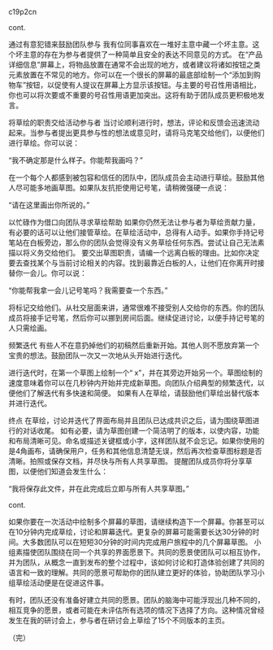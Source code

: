 c19p2cn

cont.


通过有意犯错来鼓励团队参与
我有位同事喜欢在一堆好主意中藏一个坏主意。这个坏主意的存在为参与者提供了一种简单且安全的表达不同意见的方式。
在“产品详细信息”屏幕上，将物品放置在通常不会出现的地方，或者建议将诸如按钮之类元素放置在不常见的地方。你可以在一个很长的屏幕的最底部绘制一个“添加到购物车”按钮，以促使有人提议在屏幕上方显示该按钮。与主要的号召性用语相比，你也可以将次要或不重要的号召性用语更加突出。这将有助于团队成员更积极地发言。


将草绘的职责交给活动参与者
当讨论顺利进行时，想法，评论和反馈会迅速流动起来。当参与者提出更具参与性的想法或意见时，请将马克笔交给他们，以便他们进行草绘。你可以说：

“我不确定那是什么样子。你能帮我画吗？”

在一个每个人都感到被包容和信任的团队中，团队成员会主动进行草绘。鼓励其他人尽可能多地画草图。如果队友抗拒使用记号笔，请稍微强硬一点说：

“请在这里画出你所说的。”

以忙碌作为借口向团队寻求草绘帮助
如果你仍然无法让参与者为草绘贡献力量，有必要的话可以让他们接管草绘。在草绘活动中，总得有人动手。如果你手持记号笔站在白板旁边，那么你的团队会觉得没有义务草绘任何东西。尝试让自己无法素描以将义务交给他们。
要交出草图职责，请编一个远离白板的理由。比如你决定要去查找某个与当前讨论相关的内容。找到最靠近白板的人，让他们在你离开时接替你一会儿。你可以说：

“你能帮我拿一会儿记号笔吗？我需要查一个东西。”

将标记交给他们。从社交层面来讲，通常很难不接受别人交给你的东西。你的团队成员将接手记号笔，然后你可以挪到房间后面。继续促进讨论，​​以便手持记号笔的人只需绘画。

频繁迭代
有些人不在意扔掉他们的初稿然后重新开始。其他人则不愿放弃第一个宝贵的想法。鼓励团队一次又一次地从头开始进行迭代。


进行迭代时，在第一个草图上绘制一个“ x”，并在其旁边开始另一个。草图绘制的速度意味着你可以在几秒钟内开始并完成新草图。向团队介绍典型的频繁迭代，以便他们了解迭代有多快速和简便。
如果有人在草绘，请鼓励他们草绘出替代版本并进行迭代。

终点
在草绘，讨论并迭代了界面布局并且团队已达成共识之后，请为围绕草图进行的对话收尾。
如有必要，请为草图创建一个简洁明了的版本，以使内容，功能和布局清晰可见。命名或描述关键框或小字，这样团队就不会忘记。如果你使用的是4角画布，请确保用户，任务和其他信息清楚无误，然后再次检查草图标题是否清晰。拍照或保存文档，并尽快与所有人共享草图。
提醒团队成员你将分享草图，以便他们知道会发生什么：

“我将保存此文件，并在此完成后立即与所有人共享草图。”

cont.

如果你要在一次活动中绘制多个屏幕的草图，请继续构造下一个屏幕。你甚至可以在10分钟内完成草绘，讨论和屏幕迭代。更复杂的屏幕可能需要长达30分钟的时间。大多数团队可以在短短30分钟的时间内完成用户旅程中的几个屏幕草图。
小组素描使团队围绕在同一个共享的界面愿景下。共同的愿景使团队可以相互协作，并为团队，从概念一直到发布的整个过程中，该如何讨论和打造体验创建了共同的语言和一致的理解。共同的愿景可帮助你的团队建立更好的体验，协助团队学习小组草绘活动便是在促进这件事。


有时，团队还没有准备好建立共同的愿景。团队的脑海中可能浮现出几种不同的，相互竞争的愿景，或者可能在未评估所有选项的情况下选择了方向。这种情况曾经发生在我的研讨会上，参与者在研讨会上草绘了15个不同版本的主页。

（完）